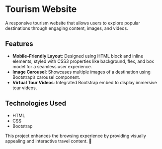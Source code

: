 # Tourism Website  

A responsive tourism website that allows users to explore popular destinations through engaging content, images, and videos.  

## Features  
- **Mobile-Friendly Layout**: Designed using HTML block and inline elements, styled with CSS3 properties like background, flex, and box model for a seamless user experience.  
- **Image Carousel**: Showcases multiple images of a destination using Bootstrap’s carousel component.  
- **Virtual Tour Videos**: Integrated Bootstrap embed to display immersive tour videos.  

## Technologies Used  
- HTML  
- CSS  
- Bootstrap  

This project enhances the browsing experience by providing visually appealing and interactive travel content. 🚀  
